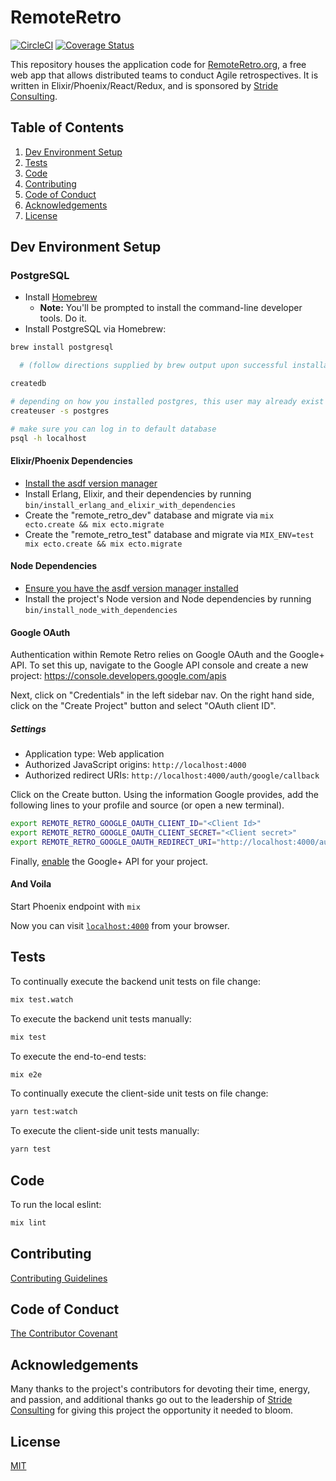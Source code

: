# RemoteRetro

[![CircleCI](https://circleci.com/gh/stride-nyc/remote_retro.svg?style=shield)](https://circleci.com/gh/stride-nyc/remote_retro)
[![Coverage Status](https://coveralls.io/repos/github/stride-nyc/remote_retro/badge.svg)](https://coveralls.io/github/stride-nyc/remote_retro?branch=master)

This repository houses the application code for [RemoteRetro.org](http://remoteretro.org), a free web app that allows distributed teams to conduct Agile retrospectives. It is written in Elixir/Phoenix/React/Redux, and is sponsored by [Stride Consulting](https://www.stridenyc.com).

## Table of Contents

1. [Dev Environment Setup](#dev-environment-setup)
1. [Tests](#tests)
1. [Code](#code)
1. [Contributing](#contributing)
1. [Code of Conduct](#code-of-conduct)
1. [Acknowledgements](#acknowledgements)
1. [License](#license)

## Dev Environment Setup

### PostgreSQL

- Install [Homebrew](http://brew.sh/)
  - **Note:** You'll be prompted to install the command-line developer tools. Do it.
- Install PostgreSQL via Homebrew:

```bash
brew install postgresql

  # (follow directions supplied by brew output upon successful installation)

createdb

# depending on how you installed postgres, this user may already exist
createuser -s postgres

# make sure you can log in to default database
psql -h localhost
```

#### Elixir/Phoenix Dependencies

- [Install the asdf version manager](https://asdf-vm.com/#/core-manage-asdf-vm)
- Install Erlang, Elixir, and their dependencies by running `bin/install_erlang_and_elixir_with_dependencies`
- Create the "remote_retro_dev" database and migrate via `mix ecto.create && mix ecto.migrate`
- Create the "remote_retro_test" database and migrate via `MIX_ENV=test mix ecto.create && mix ecto.migrate`

#### Node Dependencies

- [Ensure you have the asdf version manager installed](https://asdf-vm.com/#/core-manage-asdf-vm)
- Install the project's Node version and Node dependencies by running `bin/install_node_with_dependencies`

#### Google OAuth

Authentication within Remote Retro relies on Google OAuth and the Google+ API. To set this up, navigate to the Google API console and create a new project: <https://console.developers.google.com/apis>

Next, click on "Credentials" in the left sidebar nav. On the right hand side, click on the "Create Project" button and select "OAuth client ID".

##### Settings

- Application type: Web application
- Authorized JavaScript origins: `http://localhost:4000`
- Authorized redirect URIs: `http://localhost:4000/auth/google/callback`

Click on the Create button. Using the information Google provides, add the following lines to your profile and source (or open a new terminal).

```bash
export REMOTE_RETRO_GOOGLE_OAUTH_CLIENT_ID="<Client Id>"
export REMOTE_RETRO_GOOGLE_OAUTH_CLIENT_SECRET="<Client secret>"
export REMOTE_RETRO_GOOGLE_OAUTH_REDIRECT_URI="http://localhost:4000/auth/google/callback"
```

Finally, [enable](https://console.developers.google.com/apis/api/plus.googleapis.com/overview) the Google+ API for your project.

#### And Voila

Start Phoenix endpoint with `mix`

Now you can visit [`localhost:4000`](http://localhost:4000) from your browser.

## Tests

To continually execute the backend unit tests on file change:

```bash
mix test.watch
```

To execute the backend unit tests manually:

```bash
mix test
```

To execute the end-to-end tests:

```bash
mix e2e
```

To continually execute the client-side unit tests on file change:

```bash
yarn test:watch
```

To execute the client-side unit tests manually:

```bash
yarn test
```

## Code

To run the local eslint:

```bash
mix lint
```

## Contributing

[Contributing Guidelines](CONTRIBUTING.md)

## Code of Conduct

[The Contributor Covenant](CODE_OF_CONDUCT.md)

## Acknowledgements

Many thanks to the project's contributors for devoting their time, energy, and passion, and additional thanks go out to the leadership of [Stride Consulting](https://www.stridenyc.com) for giving this project the opportunity it needed to bloom.

## License

[MIT](LICENSE)
